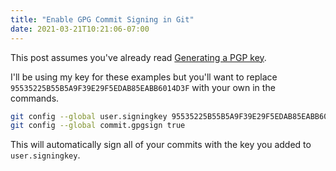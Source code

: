 ```yaml
---
title: "Enable GPG Commit Signing in Git"
date: 2021-03-21T10:21:06-07:00
---
```


This post assumes you've already read [Generating a PGP key](./generating-a-pgp-key.md).

I'll be using my key for these examples but you'll want to replace `95535225B55B5A9F39E29F5EDAB85EABB6014D3F` with your own in the commands.

```sh
git config --global user.signingkey 95535225B55B5A9F39E29F5EDAB85EABB6014D3F
git config --global commit.gpgsign true
```

This will automatically sign all of your commits with the key you added to `user.signingkey`.
